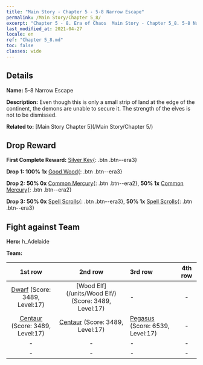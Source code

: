 ```yaml
---
title: "Main Story - Chapter 5 - 5-8 Narrow Escape"
permalink: /Main Story/Chapter 5_8/
excerpt: "Chapter 5 - 8. Era of Chaos  Main Story - Chapter 5_8. 5-8 Narrow Escape"
last_modified_at: 2021-04-27
locale: en
ref: "Chapter 5_8.md"
toc: false
classes: wide
---
```


## Details

 **Name:** 5-8 Narrow Escape

 **Description:** Even though this is only a small strip of land at the edge of the continent, the demons are unable to secure it. The strength of the elves is not to be dismissed.

 **Related to:** [Main Story Chapter 5](/Main Story/Chapter 5/)

## Drop Reward

 **First Complete Reward:** [Silver Key](/Items/con_693/){: .btn .btn--era3}

 **Drop 1:** **100% 1x** [Good Wood](/Items/mat_13/){: .btn .btn--era3}

 **Drop 2:** **50% 0x** [Common Mercury](/Items/mat_8/){: .btn .btn--era2}, **50% 1x** [Common Mercury](/Items/mat_8/){: .btn .btn--era2}

 **Drop 3:** **50% 0x** [Spell Scrolls](/Items/con_694/){: .btn .btn--era3}, **50% 1x** [Spell Scrolls](/Items/con_694/){: .btn .btn--era3}


## Fight against Team
 **Hero:** h_Adelaide

 **Team:**


  | 1st row | 2nd row | 3rd row | 4th row |
  |:----:|:----:|:----|:----:|
  | [Dwarf](/units/Dwarf/) (Score: 3489, Level:17)  | [Wood Elf](/units/Wood Elf/) (Score: 3489, Level:17)  | - | - |
  | [Centaur](/units/Centaur/) (Score: 3489, Level:17)  | [Centaur](/units/Centaur/) (Score: 3489, Level:17)  | [Pegasus](/units/Pegasus/) (Score: 6539, Level:17)  | - |
  | - | - | - | - |
  | - | - | - | - |


